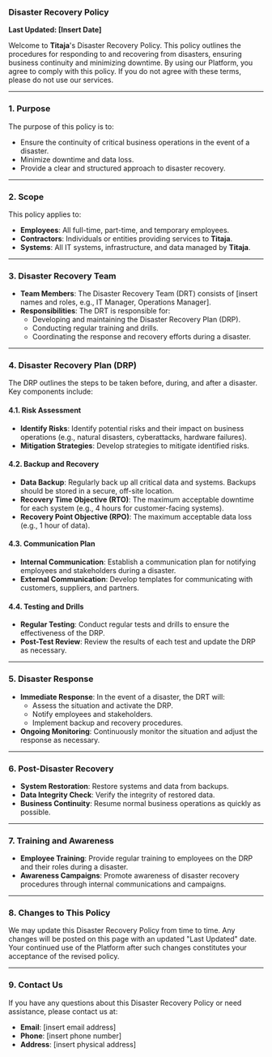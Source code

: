 ### **Disaster Recovery Policy**

**Last Updated: [Insert Date]**

Welcome to **Titaja**'s Disaster Recovery Policy. This policy outlines the procedures for responding to and recovering from disasters, ensuring business continuity and minimizing downtime. By using our Platform, you agree to comply with this policy. If you do not agree with these terms, please do not use our services.

---

### **1. Purpose**
The purpose of this policy is to:
- Ensure the continuity of critical business operations in the event of a disaster.
- Minimize downtime and data loss.
- Provide a clear and structured approach to disaster recovery.

---

### **2. Scope**
This policy applies to:
- **Employees**: All full-time, part-time, and temporary employees.
- **Contractors**: Individuals or entities providing services to **Titaja**.
- **Systems**: All IT systems, infrastructure, and data managed by **Titaja**.

---

### **3. Disaster Recovery Team**
- **Team Members**: The Disaster Recovery Team (DRT) consists of [insert names and roles, e.g., IT Manager, Operations Manager].
- **Responsibilities**: The DRT is responsible for:
  - Developing and maintaining the Disaster Recovery Plan (DRP).
  - Conducting regular training and drills.
  - Coordinating the response and recovery efforts during a disaster.

---

### **4. Disaster Recovery Plan (DRP)**
The DRP outlines the steps to be taken before, during, and after a disaster. Key components include:

#### **4.1. Risk Assessment**
- **Identify Risks**: Identify potential risks and their impact on business operations (e.g., natural disasters, cyberattacks, hardware failures).
- **Mitigation Strategies**: Develop strategies to mitigate identified risks.

#### **4.2. Backup and Recovery**
- **Data Backup**: Regularly back up all critical data and systems. Backups should be stored in a secure, off-site location.
- **Recovery Time Objective (RTO)**: The maximum acceptable downtime for each system (e.g., 4 hours for customer-facing systems).
- **Recovery Point Objective (RPO)**: The maximum acceptable data loss (e.g., 1 hour of data).

#### **4.3. Communication Plan**
- **Internal Communication**: Establish a communication plan for notifying employees and stakeholders during a disaster.
- **External Communication**: Develop templates for communicating with customers, suppliers, and partners.

#### **4.4. Testing and Drills**
- **Regular Testing**: Conduct regular tests and drills to ensure the effectiveness of the DRP.
- **Post-Test Review**: Review the results of each test and update the DRP as necessary.

---

### **5. Disaster Response**
- **Immediate Response**: In the event of a disaster, the DRT will:
  - Assess the situation and activate the DRP.
  - Notify employees and stakeholders.
  - Implement backup and recovery procedures.
- **Ongoing Monitoring**: Continuously monitor the situation and adjust the response as necessary.

---

### **6. Post-Disaster Recovery**
- **System Restoration**: Restore systems and data from backups.
- **Data Integrity Check**: Verify the integrity of restored data.
- **Business Continuity**: Resume normal business operations as quickly as possible.

---

### **7. Training and Awareness**
- **Employee Training**: Provide regular training to employees on the DRP and their roles during a disaster.
- **Awareness Campaigns**: Promote awareness of disaster recovery procedures through internal communications and campaigns.

---

### **8. Changes to This Policy**
We may update this Disaster Recovery Policy from time to time. Any changes will be posted on this page with an updated "Last Updated" date. Your continued use of the Platform after such changes constitutes your acceptance of the revised policy.

---

### **9. Contact Us**
If you have any questions about this Disaster Recovery Policy or need assistance, please contact us at:
- **Email**: [insert email address]
- **Phone**: [insert phone number]
- **Address**: [insert physical address]